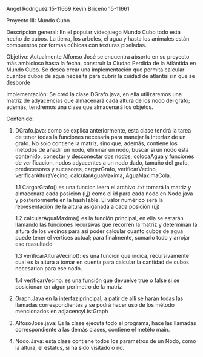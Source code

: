Angel Rodriguez 15-11669
Kevin Briceño 15-11661

Proyecto III: Mundo Cubo

Descripción general: En el popular videojuego Mundo Cubo todo está hecho de cubos. La tierra, los arboles, el agua y hasta los animales
están compuestos por formas cúbicas con texturas pixeladas.

Objetivo: Actualmente Alfonso José se encuentra absorto en su proyecto más ambicioso hasta la fecha, construir la Ciudad Perdida de la Atlántida en Mundo Cubo. Se desea crear una implementación que permita calcular cuantos cubos de agua necesita para cubrir la cuidad de atlantis sin que se desborde



Implementación: Se creó la clase DGrafo.java, en ella utilizaremos una matriz de adyacencias que almacenará cada altura de los nodo del grafo; además, tendremos una clase que almacenará los objetos.

Contenido:

1. DGrafo.java: como se explica anteriormente, esta clase tendrá la tarea de tener todas la funciones necesaria para manejar la interfaz de un grafo. No solo contiene la matriz, sino que, además, contiene los métodos de añadir un nodo, eliminar un nodo, buscar si un nodo está contenido, conectar y desconectar dos nodos, colocaAgua y funciones de verificacion, nodos adyacentes a un nodo dado, tamaño del grafo, predecesores y sucesores, cargarGrafo, verificarVecino, verificarAlturaVecino, calcularAguaMaxima, AguaMaximaCola.

	1.1 CargarGrafo() es una funcion leera el archivo .txt tomará la matriz y almacenara cada posicion (i,j) como el id para cada nodo en Nodo.java y posteriormente en la hashTable. El valor 	numérico será la representación de la altura asiganada a cada posición (i,j)

	1.2 calcularAguaMaxima() es la función principal, en ella se estarán llamando las funciones recursivas que recorren la matriz y determinan la altura de los vecinos para así poder calcular cuanto cubos de agua puede tener el vertices actual; para finalmente, sumarlo todo y arrojar ese reasultado
	
	1.3 verificarAlturaVecino(): es una funcion que indica, recursivamente cual es la altura a tomar en cuenta para calcular la cantidad de cubos necesarion para ese nodo.

	1.4 verificarVecino: es una función que devuelve true o false si se posicionan en algun perimetro de la matriz

2. Graph.Java en la interfaz principal, a patir de alli se harán todas las llamadas correspondientes y se podrá hacer uso de los método mencionados en adjacencyListGraph

3. AlfosoJose.java: Es la clase ejecuta todo el programa, hace las llamadas correspondiente a las demás clases, contiene el metéto main.

4. Nodo.Java: esta clase contiene todos los parametros de un Nodo, como la altura, el estatus, si ha sido visitado o no.



